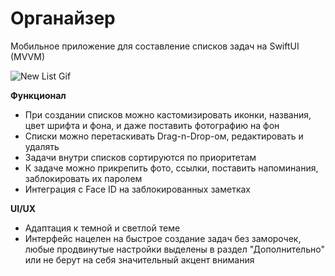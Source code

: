 # Органайзер #

Мобильное приложение для составление списков задач на SwiftUI (MVVM)

![New List Gif](https://github.com/lolsmh/iOS-Dev/blob/master/gifs/PTLab/newList.gif)

**Функционал**
- При создании списков можно кастомизировать иконки, названия, цвет шрифта и фона, и даже поставить фотографию на фон
- Списки можно перетаскивать Drag-n-Drop-ом, редактировать и удалять
- Задачи внутри списков сортируются по приоритетам
- К задаче можно прикрепить фото, ссылки, поставить напоминания, заблокировать их паролем
- Интеграция с Face ID на заблокированных заметках

**UI/UX**
- Адаптация к темной и светлой теме
- Интерфейс нацелен на быстрое создание задач без заморочек, любые продвинутые настройки выделены в раздел "Дополнительно" или не берут на себя значительный акцент внимания
